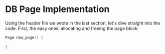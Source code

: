 # DB Page Implementation

Using the header file we wrote in the last section, let's dive straight into the code. First, the easy ones: allocating and freeing the page block:

```c
Page new_page() {
  
}
```